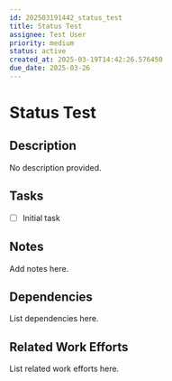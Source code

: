 ```yaml
---
id: 202503191442_status_test
title: Status Test
assignee: Test User
priority: medium
status: active
created_at: 2025-03-19T14:42:26.576450
due_date: 2025-03-26
---
```


# Status Test

## Description
No description provided.

## Tasks
- [ ] Initial task

## Notes
Add notes here.

## Dependencies
List dependencies here.

## Related Work Efforts
List related work efforts here.